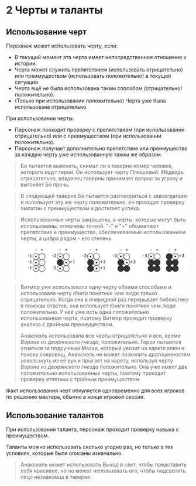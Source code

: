 # 2 Черты и таланты

## Использование черт

Персонаж может использовать черту, если:
- В текущий момент эта черта имеет непосредственное отношение к истории.
- Черта может служить препятствием (использовать отрицательно) или преимуществом (использовать положительно) в текущей ситуации.
- Черта ещё не была использована таким способом (отрицательно/положительно).
- (Только при использовании положительно) Черта уже была использована отрицательно.

При использовании черты:
- Персонаж проходит проверку с препятствием (при использовании отрицательно) или с преимуществом (при использовании положительно).
- Персонаж получает дополнительно препятствие или преимущество за каждую черту уже использованную таким же образом.

>Бо пытается выяснить, снимал ли в таверне номер человек, которого ищут герои.
>Он использует черту _Плюшевый. Медведь._ отрицательно, владелец таверны принимает вопрос за угрозу и выгоняет Бо прочь.

>В следующей таверне Бо пытается разговориться с завсегдатаем и использует эту же черту положительно,
>он проходит проверку эмпатии с преимуществом и достигает успеха.

>Использованные черты закрашены, а черты, которые могут быть использованы, отмечены точкой.
>"-" и "+" обозначают препятствие и преимущество, обеспечиваемые использованием черты, а цифра рядом - его степень.
>![](img/2_trait_use.png)

>Витмор уже использовала одну черту обоими способами и использовала черту _Книги понятнее чем люди_ только отрицательно.
>Когда она в очередной раз перерывает библиотеку в поисках ответов, она использует _Книги понятнее чем люди_ положительно.
>У неё уже есть одна положительно использованная черта, поэтому Витмор проходит проверку анализа с двойным преимуществом.
>
>Анаксиэль использовала все черты отрицательно и все, кроме _Ворона из дворянского гнезда_, положительно.
>Герои пытаются угнаться за подручным Маски, который увозит на карете ключ к поиску сокровищ.
>Анаксиэль не может позволить драгоценностям ускользнуть из её рук и прыгает на карету,
>используя черту _Ворона из дворянского гнезда_ положительно.
>Она уже имеет две положительно использованных черты, поэтому проходит проверку атлетики с тройным преимуществом.

Факт использования черт обнуляется одновременно для всех игроков по решению мастера, обычно в конце игровой сессии.

## Использование талантов

При использовании таланта, персонаж проходит проверку навыка с преимуществом.

Таланты можно использовать сколько угодно раз, но только в тех условиях, которые были описаны изначально.

>Анаксиэль может использовать _Выход в свет_, чтобы представить себя красивее,
>но не может использовать его, чтобы подсветить лицо незнакомца в таверне.